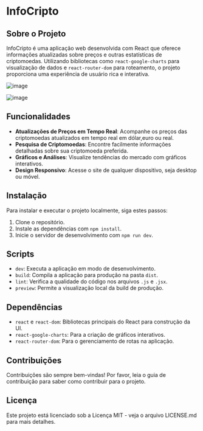 # InfoCripto

## Sobre o Projeto
InfoCripto é uma aplicação web desenvolvida com React que oferece informações atualizadas sobre preços e outras estatísticas de criptomoedas. Utilizando bibliotecas como `react-google-charts` para visualização de dados e `react-router-dom` para roteamento, o projeto proporciona uma experiência de usuário rica e interativa.

![image](https://github.com/dasilvabonfim/Criptomoeda/assets/112987011/610fd276-c706-4304-9fa7-1976f6cb8e42)

![image](https://github.com/dasilvabonfim/Criptomoeda/assets/112987011/15da2b9d-6215-4849-968f-0137d5cc2bc3)



## Funcionalidades
- **Atualizações de Preços em Tempo Real**: Acompanhe os preços das criptomoedas atualizados em tempo real em dólar,euro ou real.
- **Pesquisa de Criptomoedas**: Encontre facilmente informações detalhadas sobre sua criptomoeda preferida.
- **Gráficos e Análises**: Visualize tendências do mercado com gráficos interativos.
- **Design Responsivo**: Acesse o site de qualquer dispositivo, seja desktop ou móvel.

## Instalação
Para instalar e executar o projeto localmente, siga estes passos:
1. Clone o repositório.
2. Instale as dependências com `npm install`.
3. Inicie o servidor de desenvolvimento com `npm run dev`.

## Scripts
- `dev`: Executa a aplicação em modo de desenvolvimento.
- `build`: Compila a aplicação para produção na pasta `dist`.
- `lint`: Verifica a qualidade do código nos arquivos `.js` e `.jsx`.
- `preview`: Permite a visualização local da build de produção.

## Dependências
- `react` e `react-dom`: Bibliotecas principais do React para construção da UI.
- `react-google-charts`: Para a criação de gráficos interativos.
- `react-router-dom`: Para o gerenciamento de rotas na aplicação.

## Contribuições
Contribuições são sempre bem-vindas! Por favor, leia o guia de contribuição para saber como contribuir para o projeto.

## Licença
Este projeto está licenciado sob a Licença MIT - veja o arquivo LICENSE.md para mais detalhes.
